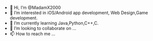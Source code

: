 - 👋 Hi, I’m @MadamX2000
- 👀 I’m interested in iOS/Android app development, Web Design,Game development.
- 🌱 I’m currently learning Java,Python,C++,C. 
- 💞️ I’m looking to collaborate on ...
- 📫 How to reach me ...

<!---
MadamX2000/MadamX2000 is a ✨ special ✨ repository because its `README.md` (this file) appears on your GitHub profile.
You can click the Preview link to take a look at your changes.
--->
